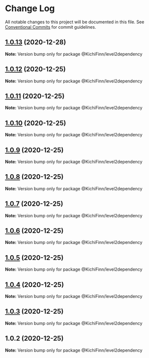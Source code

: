 # Change Log

All notable changes to this project will be documented in this file.
See [Conventional Commits](https://conventionalcommits.org) for commit guidelines.

## [1.0.13](https://github.com/KichiFinn/check-lerna-publish/compare/@KichiFinn/level2dependency@1.0.12...@KichiFinn/level2dependency@1.0.13) (2020-12-28)

**Note:** Version bump only for package @KichiFinn/level2dependency





## [1.0.12](https://github.com/KichiFinn/check-lerna-publish/compare/@KichiFinn/level2dependency@1.0.11...@KichiFinn/level2dependency@1.0.12) (2020-12-25)

**Note:** Version bump only for package @KichiFinn/level2dependency





## [1.0.11](https://github.com/KichiFinn/check-lerna-publish/compare/@KichiFinn/level2dependency@1.0.10...@KichiFinn/level2dependency@1.0.11) (2020-12-25)

**Note:** Version bump only for package @KichiFinn/level2dependency





## [1.0.10](https://github.com/KichiFinn/check-lerna-publish/compare/@KichiFinn/level2dependency@1.0.9...@KichiFinn/level2dependency@1.0.10) (2020-12-25)

**Note:** Version bump only for package @KichiFinn/level2dependency





## [1.0.9](https://github.com/KichiFinn/check-lerna-publish/compare/@KichiFinn/level2dependency@1.0.8...@KichiFinn/level2dependency@1.0.9) (2020-12-25)

**Note:** Version bump only for package @KichiFinn/level2dependency





## [1.0.8](https://github.com/KichiFinn/check-lerna-publish/compare/@KichiFinn/level2dependency@1.0.7...@KichiFinn/level2dependency@1.0.8) (2020-12-25)

**Note:** Version bump only for package @KichiFinn/level2dependency





## [1.0.7](https://github.com/KichiFinn/check-lerna-publish/compare/@KichiFinn/level2dependency@1.0.6...@KichiFinn/level2dependency@1.0.7) (2020-12-25)

**Note:** Version bump only for package @KichiFinn/level2dependency





## [1.0.6](https://github.com/KichiFinn/check-lerna-publish/compare/@KichiFinn/level2dependency@1.0.5...@KichiFinn/level2dependency@1.0.6) (2020-12-25)

**Note:** Version bump only for package @KichiFinn/level2dependency





## [1.0.5](https://github.com/KichiFinn/check-lerna-publish/compare/@KichiFinn/level2dependency@1.0.4...@KichiFinn/level2dependency@1.0.5) (2020-12-25)

**Note:** Version bump only for package @KichiFinn/level2dependency





## [1.0.4](https://github.com/KichiFinn/check-lerna-publish/compare/@KichiFinn/level2dependency@1.0.3...@KichiFinn/level2dependency@1.0.4) (2020-12-25)

**Note:** Version bump only for package @KichiFinn/level2dependency





## [1.0.3](https://github.com/KichiFinn/check-lerna-publish/compare/@KichiFinn/level2dependency@1.0.2...@KichiFinn/level2dependency@1.0.3) (2020-12-25)

**Note:** Version bump only for package @KichiFinn/level2dependency





## 1.0.2 (2020-12-25)

**Note:** Version bump only for package @KichiFinn/level2dependency
